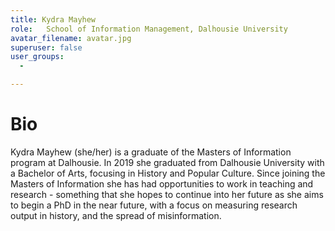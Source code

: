 ```yaml
---
title: Kydra Mayhew
role:   School of Information Management, Dalhousie University
avatar_filename: avatar.jpg
superuser: false
user_groups: 
  - 

---
```


# Bio
Kydra Mayhew (she/her) is a graduate of the Masters of Information program at Dalhousie. In 2019 she graduated from Dalhousie University with a Bachelor of Arts, focusing in History and Popular Culture. Since joining the Masters of Information she has had opportunities to work in teaching and research - something that she hopes to continue into her future as she aims to begin a PhD in the near future, with a focus on measuring research output in history, and the spread of misinformation.
